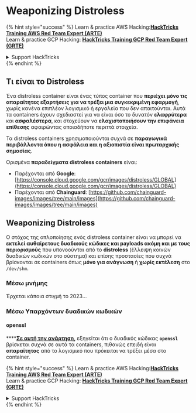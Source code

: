 # Weaponizing Distroless

{% hint style="success" %}
Learn & practice AWS Hacking:<img src="/.gitbook/assets/arte.png" alt="" data-size="line">[**HackTricks Training AWS Red Team Expert (ARTE)**](https://training.hacktricks.xyz/courses/arte)<img src="/.gitbook/assets/arte.png" alt="" data-size="line">\
Learn & practice GCP Hacking: <img src="/.gitbook/assets/grte.png" alt="" data-size="line">[**HackTricks Training GCP Red Team Expert (GRTE)**<img src="/.gitbook/assets/grte.png" alt="" data-size="line">](https://training.hacktricks.xyz/courses/grte)

<details>

<summary>Support HackTricks</summary>

* Check the [**subscription plans**](https://github.com/sponsors/carlospolop)!
* **Join the** 💬 [**Discord group**](https://discord.gg/hRep4RUj7f) or the [**telegram group**](https://t.me/peass) or **follow** us on **Twitter** 🐦 [**@hacktricks\_live**](https://twitter.com/hacktricks\_live)**.**
* **Share hacking tricks by submitting PRs to the** [**HackTricks**](https://github.com/carlospolop/hacktricks) and [**HackTricks Cloud**](https://github.com/carlospolop/hacktricks-cloud) github repos.

</details>
{% endhint %}

## Τι είναι το Distroless

Ένα distroless container είναι ένας τύπος container που **περιέχει μόνο τις απαραίτητες εξαρτήσεις για να τρέξει μια συγκεκριμένη εφαρμογή**, χωρίς κανένα επιπλέον λογισμικό ή εργαλεία που δεν απαιτούνται. Αυτά τα containers έχουν σχεδιαστεί για να είναι όσο το δυνατόν **ελαφρύτερα** και **ασφαλέστερα**, και στοχεύουν να **ελαχιστοποιήσουν την επιφάνεια επίθεσης** αφαιρώντας οποιαδήποτε περιττά στοιχεία.

Τα distroless containers χρησιμοποιούνται συχνά σε **παραγωγικά περιβάλλοντα όπου η ασφάλεια και η αξιοπιστία είναι πρωταρχικής σημασίας**.

Ορισμένα **παραδείγματα** **distroless containers** είναι:

* Παρέχονται από **Google**: [https://console.cloud.google.com/gcr/images/distroless/GLOBAL](https://console.cloud.google.com/gcr/images/distroless/GLOBAL)
* Παρέχονται από **Chainguard**: [https://github.com/chainguard-images/images/tree/main/images](https://github.com/chainguard-images/images/tree/main/images)

## Weaponizing Distroless

Ο στόχος της οπλοποίησης ενός distroless container είναι να μπορεί να **εκτελεί αυθαίρετους δυαδικούς κώδικες και payloads ακόμη και με τους περιορισμούς** που υπονοούνται από το **distroless** (έλλειψη κοινών δυαδικών κωδικών στο σύστημα) και επίσης προστασίες που συχνά βρίσκονται σε containers όπως **μόνο για ανάγνωση** ή **χωρίς εκτέλεση** στο `/dev/shm`.

### Μέσω μνήμης

Έρχεται κάποια στιγμή το 2023...

### Μέσω Υπαρχόντων δυαδικών κωδικών

#### openssl

****[**Σε αυτή την ανάρτηση,**](https://www.form3.tech/engineering/content/exploiting-distroless-images) εξηγείται ότι ο δυαδικός κώδικας **`openssl`** βρίσκεται συχνά σε αυτά τα containers, πιθανώς επειδή είναι **απαραίτητος** από το λογισμικό που πρόκειται να τρέξει μέσα στο container.


{% hint style="success" %}
Learn & practice AWS Hacking:<img src="/.gitbook/assets/arte.png" alt="" data-size="line">[**HackTricks Training AWS Red Team Expert (ARTE)**](https://training.hacktricks.xyz/courses/arte)<img src="/.gitbook/assets/arte.png" alt="" data-size="line">\
Learn & practice GCP Hacking: <img src="/.gitbook/assets/grte.png" alt="" data-size="line">[**HackTricks Training GCP Red Team Expert (GRTE)**<img src="/.gitbook/assets/grte.png" alt="" data-size="line">](https://training.hacktricks.xyz/courses/grte)

<details>

<summary>Support HackTricks</summary>

* Check the [**subscription plans**](https://github.com/sponsors/carlospolop)!
* **Join the** 💬 [**Discord group**](https://discord.gg/hRep4RUj7f) or the [**telegram group**](https://t.me/peass) or **follow** us on **Twitter** 🐦 [**@hacktricks\_live**](https://twitter.com/hacktricks\_live)**.**
* **Share hacking tricks by submitting PRs to the** [**HackTricks**](https://github.com/carlospolop/hacktricks) and [**HackTricks Cloud**](https://github.com/carlospolop/hacktricks-cloud) github repos.

</details>
{% endhint %}
